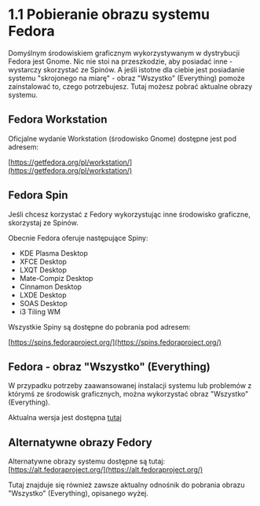 # 1.1 Pobieranie obrazu systemu Fedora
Domyślnym środowiskiem graficznym wykorzystywanym w dystrybucji Fedora jest Gnome. Nic nie stoi na przeszkodzie, aby posiadać inne - wystarczy skorzystać ze Spinów. A jeśli istotne dla ciebie jest posiadanie systemu "skrojonego na miarę" - obraz "Wszystko" (Everything) pomoże zainstalować to, czego potrzebujesz. Tutaj możesz pobrać aktualne obrazy systemu.

## Fedora Workstation
Oficjalne wydanie Workstation (środowisko Gnome) dostępne jest pod adresem:

[https://getfedora.org/pl/workstation/](https://getfedora.org/pl/workstation/)

## Fedora Spin
Jeśli chcesz korzystać z Fedory wykorzystując inne środowisko graficzne, skorzystaj ze Spinów.

Obecnie Fedora oferuje następujące Spiny:
- KDE Plasma Desktop
- XFCE Desktop
- LXQT Desktop
- Mate-Compiz Desktop
- Cinnamon Desktop
- LXDE Desktop
- SOAS Desktop
- i3 Tiling WM

Wszystkie Spiny są dostępne do pobrania pod adresem:

[https://spins.fedoraproject.org/](https://spins.fedoraproject.org/)

## Fedora - obraz "Wszystko" (Everything)
W przypadku potrzeby zaawansowanej instalacji systemu lub problemów z którymś ze środowisk graficznych, można wykorzystać obraz "Wszystko" (Everything).

Aktualna wersja jest dostępna [tutaj](https://mirror.karneval.cz/pub/linux/fedora/linux/releases/34/Everything/x86_64/iso/)

## Alternatywne obrazy Fedory
Alternatywne obrazy systemu dostępne są tutaj:
[https://alt.fedoraproject.org/](https://alt.fedoraproject.org/)

Tutaj znajduje się również zawsze aktualny odnośnik do pobrania obrazu "Wszystko" (Everything), opisanego wyżej.
